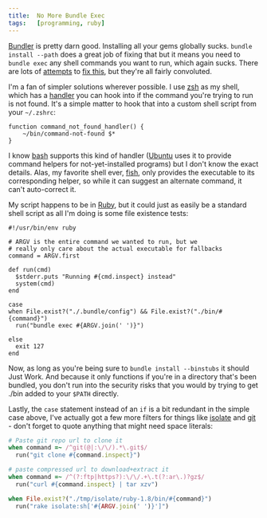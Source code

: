 ```yaml
---
title:  No More Bundle Exec
tags:   [programming, ruby]
---
```


[Bundler][] is pretty darn good. Installing all your gems globally sucks. `bundle install --path` does a great job of fixing that but it means you need to `bundle exec` any shell commands you want to run, which again sucks. There are lots of [attempts][] to [fix this][], but they're all fairly convoluted.

[Bundler]: http://gembundler.com/
[attempts]: https://rvm.io/gemsets/basics/
[fix this]: https://github.com/mpapis/rubygems-bundler

<!-- EXCERPT -->

I'm a fan of simpler solutions wherever possible. I use [zsh][] as my shell, which has a [handler][] you can hook into if the command you're trying to run is not found. It's a simple matter to hook that into a custom shell script from your `~/.zshrc`:

[zsh]: http://www.zsh.org/
[handler]: http://zsh.sourceforge.net/Doc/Release/Command-Execution.html

    function command_not_found_handler() {
        ~/bin/command-not-found $*
    }

I know [bash][] supports this kind of handler ([Ubuntu][] uses it to provide command helpers for not-yet-installed programs) but I don't know the exact details. Alas, my favorite shell ever, [fish][], only provides the executable to its corresponding helper, so while it can suggest an alternate command, it can't auto-correct it.

[bash]: http://www.gnu.org/software/bash/manual/bashref.html
[Ubuntu]: http://www.ubuntu.com/
[fish]: http://ridiculousfish.com/shell/

My script happens to be in [Ruby][], but it could just as easily be a standard shell script as all I'm doing is some file existence tests:

[Ruby]: http://www.ruby-lang.org/en/

    #!/usr/bin/env ruby

    # ARGV is the entire command we wanted to run, but we
    # really only care about the actual executable for fallbacks
    command = ARGV.first

    def run(cmd)
      $stderr.puts "Running #{cmd.inspect} instead"
      system(cmd)
    end

    case
    when File.exist?("./.bundle/config") && File.exist?("./bin/#{command}")
      run("bundle exec #{ARGV.join(' ')}")

    else
      exit 127
    end

Now, as long as you're being sure to `bundle install --binstubs` it should Just Work. And because it only functions if you're in a directory that's been bundled, you don't run into the security risks that you would by trying to get ./bin added to your `$PATH` directly.

Lastly, the `case` statement instead of an `if` is a bit redundant in the simple case above, I've actually got a few more filters for things like [isolate][] and [git][] - don't forget to quote anything that might need space literals:

[isolate]: https://github.com/jbarnette/isolate
[git]: http://git-scm.com/

~~~ruby
# Paste git repo url to clone it
when command =~ /^git(@|:\/\/).*\.git$/
  run("git clone #{command.inspect}")

# paste compressed url to download+extract it
when command =~ /^(?:ftp|https?):\/\/.+\.t(?:ar\.)?gz$/
  run("curl #{command.inspect} | tar xzv")

when File.exist?("./tmp/isolate/ruby-1.8/bin/#{command}")
  run("rake isolate:sh['#{ARGV.join(' ')}']")
~~~
